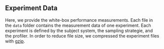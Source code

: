 ## Experiment Data

Here, we provide the white-box performance measurements. Each file in the ```data``` folder contains the measurement data of one experiment. Each experiment is defined by the subject system, the sampling strategie, and the profiler. In order to reduce file size, we compressed the experiment files with [gzip](https://wiki.ubuntuusers.de/gzip/).
